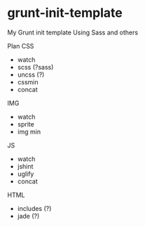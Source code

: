 grunt-init-template
===================

My Grunt init template
Using Sass and others

Plan
CSS
- watch
- scss (?sass)
- uncss (?)
- cssmin
- concat

IMG
- watch
- sprite
- img min

JS 
- watch
- jshint
- uglify
- concat

HTML
- includes (?)
- jade (?)